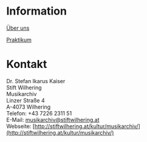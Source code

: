 # Information

[Über uns](/international/working-groups/austria/wilhering/home.html)

[Praktikum](/international/working-groups/austria/wilhering/practicum.html)

# Kontakt

Dr. Stefan Ikarus Kaiser  
Stift Wilhering  
Musikarchiv  
Linzer Straße 4  
A-4073 Wilhering   
Telefon: +43 7226 2311 51   
E-Mail: [musikarchiv@stiftwilhering.at](mailto:musikarchiv@stiftwilhering.at)  
Webseite: [http://stiftwilhering.at/kultur/musikarchiv/](http://stiftwilhering.at/kultur/musikarchiv/)